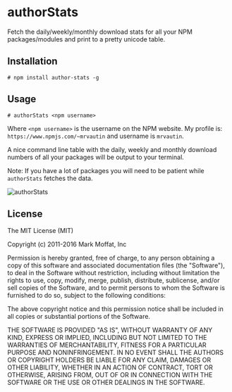 # authorStats

Fetch the daily/weekly/monthly download stats for all your NPM packages/modules and print to a pretty unicode table.

## Installation

```
# npm install author-stats -g
```

## Usage

```
# authorStats <npm username>
```

Where `<npm username>` is the username on the NPM website. My profile is: `https://www.npmjs.com/~mrvautin` and username is `mrvautin`.

A nice command line table with the daily, weekly and monthly download numbers of all your packages will be output to your terminal.

Note: If you have a lot of packages you will need to be patient while `authorStats` fetches the data.

![authorStats](https://raw.githubusercontent.com/mrvautin/mrvautin.github.io/master/images/authorStats/exampleoutput.png "authorStats output")

## License

The MIT License (MIT)

Copyright (c) 2011-2016 Mark Moffat, Inc

Permission is hereby granted, free of charge, to any person obtaining a copy
of this software and associated documentation files (the "Software"), to deal
in the Software without restriction, including without limitation the rights
to use, copy, modify, merge, publish, distribute, sublicense, and/or sell
copies of the Software, and to permit persons to whom the Software is
furnished to do so, subject to the following conditions:

The above copyright notice and this permission notice shall be included in
all copies or substantial portions of the Software.

THE SOFTWARE IS PROVIDED "AS IS", WITHOUT WARRANTY OF ANY KIND, EXPRESS OR
IMPLIED, INCLUDING BUT NOT LIMITED TO THE WARRANTIES OF MERCHANTABILITY,
FITNESS FOR A PARTICULAR PURPOSE AND NONINFRINGEMENT. IN NO EVENT SHALL THE
AUTHORS OR COPYRIGHT HOLDERS BE LIABLE FOR ANY CLAIM, DAMAGES OR OTHER
LIABILITY, WHETHER IN AN ACTION OF CONTRACT, TORT OR OTHERWISE, ARISING FROM,
OUT OF OR IN CONNECTION WITH THE SOFTWARE OR THE USE OR OTHER DEALINGS IN
THE SOFTWARE.